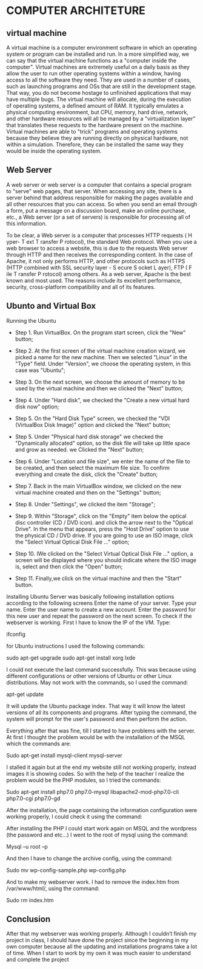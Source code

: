 # COMPUTER ARCHITETURE 

## virtual machine

A virtual machine is a computer environment software in which an operating system or program can be installed and run. In a more simplified way, we can say that the virtual machine functions as a "computer inside the computer". 
Virtual machines are extremely useful on a daily basis as they allow the user to run other operating systems within a window, having access to all the software they need. They are used in a number of cases, such as launching programs and OSs that are still in the development stage. That way, you do not become hostage to unfinished applications that may have multiple bugs.
The virtual machine will allocate, during the execution of operating systems, a defined amount of RAM. It typically emulates a physical computing environment, but CPU, memory, hard drive, network, and other hardware resources will all be managed by a "virtualization layer" that translates these requests to the hardware present on the machine.
Virtual machines are able to "trick" programs and operating systems because they believe they are running directly on physical hardware, not within a simulation. Therefore, they can be installed the same way they would be inside the operating system.

## Web Server

A web server or web server is a computer that contains a special program to "serve" web pages, that server. When accessing any site, there is a server behind that address responsible for making the pages available and all other resources that you can access. So when you send an email through a form, put a message on a discussion board, make an online purchase, etc., a Web server (or a set of servers) is responsible for processing all of this information.

To be clear, a Web server is a computer that processes HTTP requests ( H yper- T ext T ransfer P rotocol), the standard Web protocol. When you use a web browser to access a website, this is due to the requests Web server through HTTP and then receives the corresponding content. In the case of Apache, it not only performs HTTP, and other protocols such as HTTPS (HTTP combined with SSL security layer - S ecure S ocket L ayer), FTP ( F ile T ransfer P rotocol) among others.
As a web server, Apache is the best known and most used. The reasons include its excellent performance, security, cross-platform compatibility and all of its features.


## Ubunto and Virtual Box

Running the Ubuntu

- Step 1. Run VirtualBox. On the program start screen, click the "New" button;

- Step 2. At the first screen of the virtual machine creation wizard, we picked a name for the new machine. Then we selected "Linux" in the "Type" field. Under "Version", we choose the operating system, in this case was "Ubuntu";

- Step 3. On the next screen, we choose the amount of memory to be used by the virtual machine and then we clicked the "Next" button;

- Step 4. Under "Hard disk", we checked the "Create a new virtual hard disk now" option;

- Step 5. On the "Hard Disk Type" screen, we checked the "VDI (VirtualBox Disk Image)" option and clicked the "Next" button;

- Step 5. Under "Physical hard disk storage" we checked the "Dynamically allocated" option, so the disk file will take up little space and grow as needed. we Clicked the "Next" button;

- Step 6. Under "Location and file size", we enter the name of the file to be created, and then select the maximum file size. To confirm everything and create the disk, click the "Create" button;

- Step 7. Back in the main VirtualBox window, we clicked on the new virtual machine created and then on the "Settings" button;

- Step 8. Under "Settings", we clicked the item "Storage";

- Step 9. Within "Storage", click on the "Empty" item below the optical disc controller (CD / DVD icon). and click the arrow next to the "Optical Drive". In the menu that appears, press the "Host Drive" option to use the physical CD / DVD drive. If you are going to use an ISO image, click the "Select Virtual Optical Disk File ..." option;

- Step 10. IWe clicked on the "Select Virtual Optical Disk File ..." option, a screen will be displayed where you should indicate where the ISO image is, select and then click the "Open" button;

- Step 11. Finally,we click on the virtual machine and then the "Start" button.

Installing Ubuntu Server was basically following installation options according to the following screens
Enter the name of your server.
Type your name.
Enter the user name to create a new account.
Enter the password for this new user and repeat the password on the next screen.
To check if the webserver is working. First I have to know the IP of the 
VM. Type:

ifconfig 

for Ubuntu instructions I used the following commands:

sudo apt-get upgrade
sudo apt-get install xorg lxde

I could not execute the last command successfully. This was because using different configurations or other versions of Ubuntu or other Linux distributions. May not work with the commands, so I used the command:

apt-get update

It will update the Ubuntu package index. That way it will know the latest versions of all its components and programs. After typing the command, the system will prompt for the user's password and then perform the action.

Everything after that was fine, till I started to have problems with the server. At first I thought the problem would be with the installation of the MSQL which the commands are:

Sudo apt-get install mysql-client mysql-server

I stalled it again but at the end my website still not working properly, instead images it is showing codes. So with the help of the teacher I realize the problem would be the PHP modules, so I tried the commands:

Sudo apt-get install php7.0 php7.0-mysql libapache2-mod-php7.0-cli php7.0-cgi php7.0-gd

After the installation, the page containing the information configuration were working properly, I could check it using the command:

<?php
Phpinfo();
?>

After installing the PHP I could start work again on MSQL and the wordpress (the password and etc…)
I went to the root of mysql using the command:

Mysql –u root –p

And then I have to change the archive config, using the command:

Sudo mv wp-config-sample.php wp-config.php

And to make my webserver work. I had to remove the index.htm from /var/www/html/, using the command:

Sudo rm index.htm

## Conclusion

After that my webserver was working properly. Although I couldn’t finish my project in class, I should have done the project since the beginning in my own computer because all the updating and installations programs take a lot of time. When I start to work by my own it was much easier to understand and complete the project

